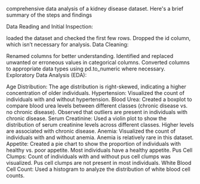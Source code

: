 comprehensive data analysis of a kidney disease dataset. Here's a brief summary of the steps and findings 

Data Reading and Initial Inspection:

loaded the dataset and checked the first few rows.
Dropped the id column, which isn’t necessary for analysis.
Data Cleaning:

Renamed columns for better understanding.
Identified and replaced unwanted or erroneous values in categorical columns.
Converted columns to appropriate data types using pd.to_numeric where necessary.
Exploratory Data Analysis (EDA):

Age Distribution: The age distribution is right-skewed, indicating a higher concentration of older individuals.
Hypertension: Visualized the count of individuals with and without hypertension.
Blood Urea: Created a boxplot to compare blood urea levels between different classes (chronic disease vs. no chronic disease). Observed that outliers are present in individuals with chronic disease.
Serum Creatinine: Used a violin plot to show the distribution of serum creatinine levels across different classes. Higher levels are associated with chronic disease.
Anemia: Visualized the count of individuals with and without anemia. Anemia is relatively rare in this dataset.
Appetite: Created a pie chart to show the proportion of individuals with healthy vs. poor appetite. Most individuals have a healthy appetite.
Pus Cell Clumps: Count of individuals with and without pus cell clumps was visualized. Pus cell clumps are not present in most individuals.
White Blood Cell Count: Used a histogram to analyze the distribution of white blood cell counts.
